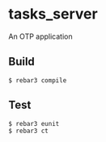 tasks_server
=====

An OTP application

Build
-----

    $ rebar3 compile

Test
----

    $ rebar3 eunit
    $ rebar3 ct

